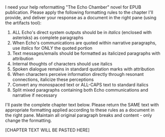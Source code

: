 I need your help reformatting "The Echo Chamber" novel for EPUB publication. Please apply the following formatting rules to the chapter I'll provide, and deliver your response as a document in the right pane (using the artifacts tool):

1. ALL Echo's direct system outputs should be in *italics* (enclosed with asterisks) as complete paragraphs
2. When Echo's communications are quoted within narrative paragraphs, use *italics* for ONLY the quoted portion
3. Text messages/emails should be formatted as italicized paragraphs with attribution
4. Internal thoughts of characters should use italics
5. Spoken dialogue remains in standard quotation marks with attribution
6. When characters perceive information directly through resonant connections, italicize these perceptions
7. Convert any monospaced text or ALL-CAPS text to standard italics
8. Split mixed paragraphs containing both Echo communications and narrative if necessary

I'll paste the complete chapter text below. Please return the SAME text with appropriate formatting applied according to these rules as a document in the right pane. Maintain all original paragraph breaks and content - only change the formatting.

[CHAPTER TEXT WILL BE PASTED HERE]